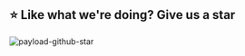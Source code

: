 ## ⭐ Like what we're doing? Give us a star

![payload-github-star](https://cms.payloadcms.com/media/payload-github-star.gif)
